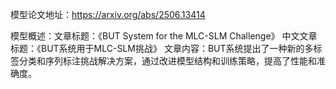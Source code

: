 模型论文地址：https://arxiv.org/abs/2506.13414

模型概述：文章标题：《BUT System for the MLC-SLM Challenge》
中文文章标题：《BUT系统用于MLC-SLM挑战》
文章内容：BUT系统提出了一种新的多标签分类和序列标注挑战解决方案，通过改进模型结构和训练策略，提高了性能和准确度。
